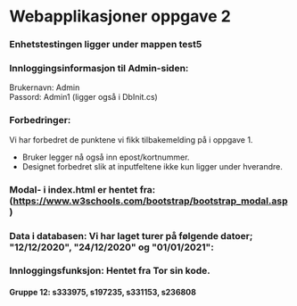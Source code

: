 # Webapplikasjoner oppgave 2

### Enhetstestingen ligger under mappen test5

### Innloggingsinformasjon til Admin-siden: 
Brukernavn: Admin   
Passord: Admin1
(ligger også i DbInit.cs)

### Forbedringer:
Vi har forbedret de punktene vi fikk tilbakemelding på i oppgave 1. 
- Bruker legger nå også inn epost/kortnummer.
- Designet forbedret slik at inputfeltene ikke kun ligger under hverandre.

### Modal- i index.html er hentet fra: (https://www.w3schools.com/bootstrap/bootstrap_modal.asp)
### Data i databasen: Vi har laget turer på følgende datoer; "12/12/2020", "24/12/2020" og "01/01/2021":
### Innloggingsfunksjon: Hentet fra Tor sin kode. 

#### Gruppe 12: s333975, s197235, s331153, s236808

